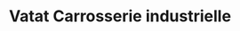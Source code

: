 ---
title: "Vatat Carrosserie industrielle"
url: /reims/vatat-carrosserie-industrielle/
shop: pièces de voitures
---
